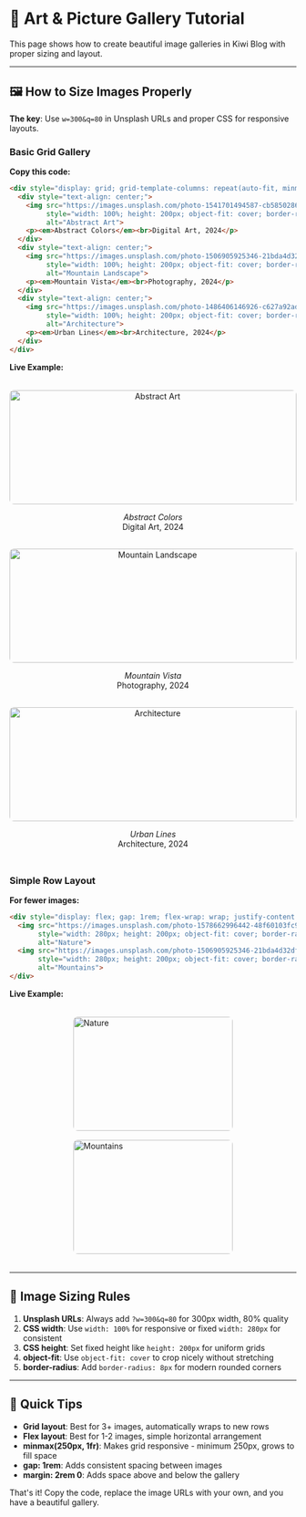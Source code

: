 # 🎨 Art & Picture Gallery Tutorial

This page shows how to create beautiful image galleries in Kiwi Blog with proper sizing and layout.

---

## 🖼️ How to Size Images Properly

**The key**: Use `w=300&q=80` in Unsplash URLs and proper CSS for responsive layouts.

### Basic Grid Gallery

**Copy this code:**
```html
<div style="display: grid; grid-template-columns: repeat(auto-fit, minmax(250px, 1fr)); gap: 1rem; margin: 2rem 0;">
  <div style="text-align: center;">
    <img src="https://images.unsplash.com/photo-1541701494587-cb58502866ab?w=300&q=80" 
         style="width: 100%; height: 200px; object-fit: cover; border-radius: 8px;" 
         alt="Abstract Art">
    <p><em>Abstract Colors</em><br>Digital Art, 2024</p>
  </div>
  <div style="text-align: center;">
    <img src="https://images.unsplash.com/photo-1506905925346-21bda4d32df4?w=300&q=80" 
         style="width: 100%; height: 200px; object-fit: cover; border-radius: 8px;" 
         alt="Mountain Landscape">
    <p><em>Mountain Vista</em><br>Photography, 2024</p>
  </div>
  <div style="text-align: center;">
    <img src="https://images.unsplash.com/photo-1486406146926-c627a92ad1ab?w=300&q=80" 
         style="width: 100%; height: 200px; object-fit: cover; border-radius: 8px;" 
         alt="Architecture">
    <p><em>Urban Lines</em><br>Architecture, 2024</p>
  </div>
</div>
```

**Live Example:**

<div style="display: grid; grid-template-columns: repeat(auto-fit, minmax(250px, 1fr)); gap: 1rem; margin: 2rem 0;">
  <div style="text-align: center;">
    <img src="https://images.unsplash.com/photo-1541701494587-cb58502866ab?w=300&q=80" 
         style="width: 100%; height: 200px; object-fit: cover; border-radius: 8px;" 
         alt="Abstract Art">
    <p><em>Abstract Colors</em><br>Digital Art, 2024</p>
  </div>
  <div style="text-align: center;">
    <img src="https://images.unsplash.com/photo-1506905925346-21bda4d32df4?w=300&q=80" 
         style="width: 100%; height: 200px; object-fit: cover; border-radius: 8px;" 
         alt="Mountain Landscape">
    <p><em>Mountain Vista</em><br>Photography, 2024</p>
  </div>
  <div style="text-align: center;">
    <img src="https://images.unsplash.com/photo-1486406146926-c627a92ad1ab?w=300&q=80" 
         style="width: 100%; height: 200px; object-fit: cover; border-radius: 8px;" 
         alt="Architecture">
    <p><em>Urban Lines</em><br>Architecture, 2024</p>
  </div>
</div>

### Simple Row Layout

**For fewer images:**
```html
<div style="display: flex; gap: 1rem; flex-wrap: wrap; justify-content: center; margin: 2rem 0;">
  <img src="https://images.unsplash.com/photo-1578662996442-48f60103fc96?w=300&q=80" 
       style="width: 280px; height: 200px; object-fit: cover; border-radius: 8px;" 
       alt="Nature">
  <img src="https://images.unsplash.com/photo-1506905925346-21bda4d32df4?w=300&q=80" 
       style="width: 280px; height: 200px; object-fit: cover; border-radius: 8px;" 
       alt="Mountains">
</div>
```

**Live Example:**

<div style="display: flex; gap: 1rem; flex-wrap: wrap; justify-content: center; margin: 2rem 0;">
  <img src="https://images.unsplash.com/photo-1578662996442-48f60103fc96?w=300&q=80" 
       style="width: 280px; height: 200px; object-fit: cover; border-radius: 8px;" 
       alt="Nature">
  <img src="https://images.unsplash.com/photo-1506905925346-21bda4d32df4?w=300&q=80" 
       style="width: 280px; height: 200px; object-fit: cover; border-radius: 8px;" 
       alt="Mountains">
</div>

---

## 📏 Image Sizing Rules

1. **Unsplash URLs**: Always add `?w=300&q=80` for 300px width, 80% quality
2. **CSS width**: Use `width: 100%` for responsive or fixed `width: 280px` for consistent
3. **CSS height**: Set fixed height like `height: 200px` for uniform grids
4. **object-fit**: Use `object-fit: cover` to crop nicely without stretching
5. **border-radius**: Add `border-radius: 8px` for modern rounded corners

---

## 🎯 Quick Tips

- **Grid layout**: Best for 3+ images, automatically wraps to new rows
- **Flex layout**: Best for 1-2 images, simple horizontal arrangement  
- **minmax(250px, 1fr)**: Makes grid responsive - minimum 250px, grows to fill space
- **gap: 1rem**: Adds consistent spacing between images
- **margin: 2rem 0**: Adds space above and below the gallery

That's it! Copy the code, replace the image URLs with your own, and you have a beautiful gallery.
